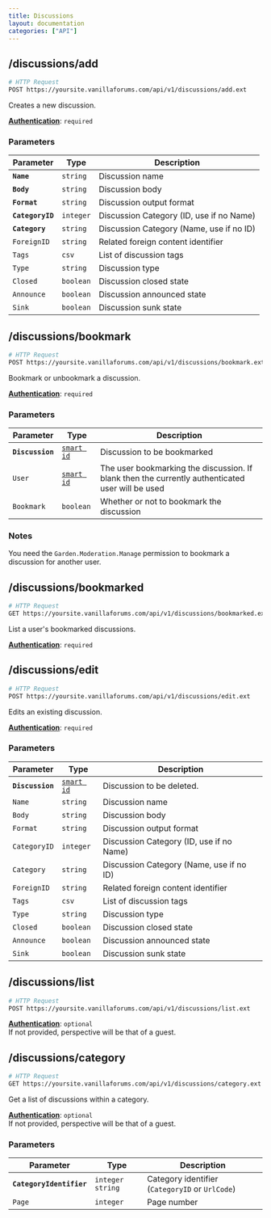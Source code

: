 ```yaml
---
title: Discussions
layout: documentation
categories: ["API"]
---
```


## /discussions/add

```sh
# HTTP Request
POST https://yoursite.vanillaforums.com/api/v1/discussions/add.ext
```

Creates a new discussion.

[__Authentication__](../#toc_5): `required`

### Parameters

Parameter           | Type      | Description
---                 | ---       | ---
__`Name`__          | `string`  | Discussion name
__`Body`__          | `string`  | Discussion body
__`Format`__        | `string`  | Discussion output format
__`CategoryID`__    | `integer` | Discussion Category (ID, use if no Name)
__`Category`__      | `string`  | Discussion Category (Name, use if no ID)
`ForeignID`         | `string`  | Related foreign content identifier
`Tags`              | `csv`     | List of discussion tags
`Type`              | `string`  | Discussion type
`Closed`            | `boolean` | Discussion closed state
`Announce`          | `boolean` | Discussion announced state
`Sink`              | `boolean` | Discussion sunk state


## /discussions/bookmark

```sh
# HTTP Request
POST https://yoursite.vanillaforums.com/api/v1/discussions/bookmark.ext
```

Bookmark or unbookmark a discussion.

[__Authentication__](../#toc_5): `required`

### Parameters

Parameter           | Type                      | Description
---                 | ---                       | ---
__`Discussion`__    | [`smart id`](../smart-id) | Discussion to be bookmarked
`User`              | [`smart id`](../smart-id) | The user bookmarking the discussion. If blank then the currently authenticated user will be used
`Bookmark`          | `boolean`                 | Whether or not to bookmark the discussion

### Notes

You need the `Garden.Moderation.Manage` permission to bookmark a discussion for another user.


## /discussions/bookmarked

```sh
# HTTP Request
GET https://yoursite.vanillaforums.com/api/v1/discussions/bookmarked.ext
```

List a user's bookmarked discussions.

[__Authentication__](../#toc_5): `required`


## /discussions/edit

```sh
# HTTP Request
POST https://yoursite.vanillaforums.com/api/v1/discussions/edit.ext
```

Edits an existing discussion.

[__Authentication__](../#toc_5): `required`

### Parameters

Parameter           | Type                      | Description
---                 | ---                       | ---
__`Discussion`__    | [`smart id`](../smart-id) | Discussion to be deleted.
`Name`              | `string`                  | Discussion name
`Body`              | `string`                  | Discussion body
`Format`            | `string`                  | Discussion output format
`CategoryID`        | `integer`                 | Discussion Category (ID, use if no Name)
`Category`          | `string`                  | Discussion Category (Name, use if no ID)
`ForeignID`         | `string`                  | Related foreign content identifier
`Tags`              | `csv`                     | List of discussion tags
`Type`              | `string`                  | Discussion type
`Closed`            | `boolean`                 | Discussion closed state
`Announce`          | `boolean`                 | Discussion announced state
`Sink`              | `boolean`                 | Discussion sunk state


## /discussions/list

```sh
# HTTP Request
POST https://yoursite.vanillaforums.com/api/v1/discussions/list.ext
```

[__Authentication__](../#toc_5): `optional`  
If not provided, perspective will be that of a guest.


## /discussions/category

```sh
# HTTP Request
GET https://yoursite.vanillaforums.com/api/v1/discussions/category.ext
```

Get a list of discussions within a category.

[__Authentication__](../#toc_5): `optional`  
If not provided, perspective will be that of a guest.

### Parameters

Parameter                   | Type                  | Description
---                         | ---                   | ---
__`CategoryIdentifier`__    | `integer` `string`    | Category identifier (`CategoryID` or `UrlCode`)
`Page`                      | `integer`             | Page number
